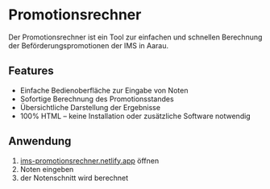 # Promotionsrechner

Der Promotionsrechner ist ein Tool zur einfachen und schnellen Berechnung der Beförderungspromotionen der IMS in Aarau. 

## Features

- Einfache Bedienoberfläche zur Eingabe von Noten
- Sofortige Berechnung des Promotionsstandes
- Übersichtliche Darstellung der Ergebnisse
- 100% HTML – keine Installation oder zusätzliche Software notwendig

## Anwendung

1. [ims-promotionsrechner.netlify.app](https://ims-promotionsrechner.netlify.app) öffnen
2. Noten eingeben
3. der Notenschnitt wird berechnet

